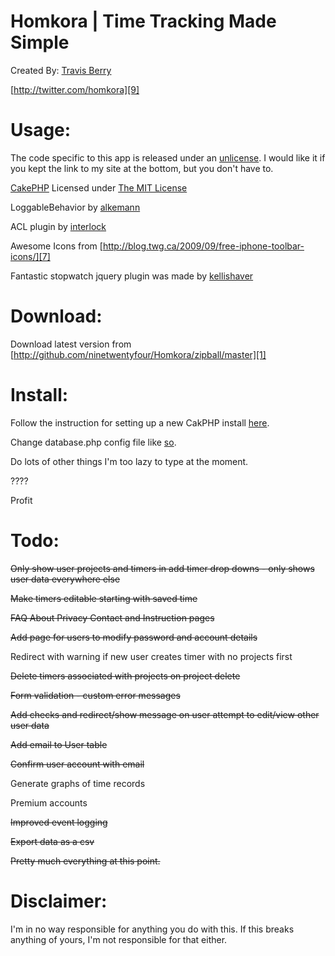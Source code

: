 Homkora | Time Tracking Made Simple
========
Created By: [Travis Berry][2]

[http://twitter.com/homkora][9]

Usage: 
===============
The code specific to this app is released under an [unlicense][10]. I would like it if you kept the link to my site at the bottom, but you don't have to. 

[CakePHP][3] Licensed under [The MIT License][4]

LoggableBehavior by [alkemann][11]

ACL plugin by [interlock][12]

Awesome Icons from [http://blog.twg.ca/2009/09/free-iphone-toolbar-icons/][7]

Fantastic stopwatch jquery plugin was made by [kellishaver][8]

 
Download:
=========
Download latest version from [http://github.com/ninetwentyfour/Homkora/zipball/master][1]

Install:
=========
Follow the instruction for setting up a new CakPHP install [here][5].

Change database.php config file like [so][6].

Do lots of other things I'm too lazy to type at the moment.

????

Profit

Todo:
======================== 

<del>Only show user projects and timers in add timer drop downs - only shows user data everywhere else</del>

<del>Make timers editable starting with saved time</del>

<del>FAQ About Privacy Contact and Instruction pages</del>

<del>Add page for users to modify password and account details</del>

Redirect with warning if new user creates timer with no projects first

<del>Delete timers associated with projects on project delete</del>

<del>Form validation - custom error messages</del>

<del>Add checks and redirect/show message on user attempt to edit/view other user data</del>

<del>Add email to User table</del>

<del>Confirm user account with email</del>

Generate graphs of time records

Premium accounts

<del>Improved event logging</del>

<del>Export data as a csv</del>

<del>Pretty much everything at this point.</del>


Disclaimer:
===========
I'm in no way responsible for anything you do with this. If this breaks anything of yours, I'm not responsible for that either.

  [1]: http://github.com/ninetwentyfour/Homkora/zipball/master
  [2]: http://www.travisberry.com
  [3]: http://cakephp.org/
  [4]: http://www.opensource.org/licenses/mit-license.php
  [5]: http://book.cakephp.org/view/914/Production
  [6]: http://book.cakephp.org/view/922/Database-Configuration
  [7]: http://blog.twg.ca/2009/09/free-iphone-toolbar-icons/
  [8]: https://github.com/kellishaver/stopwatch
  [9]: http://twitter.com/homkora
  [10]: http://unlicense.org/
  [11]: http://bakery.cakephp.org/articles/alkemann/2008/10/21/logablebehavior
  [12]: https://github.com/interlock/acl_plugin
